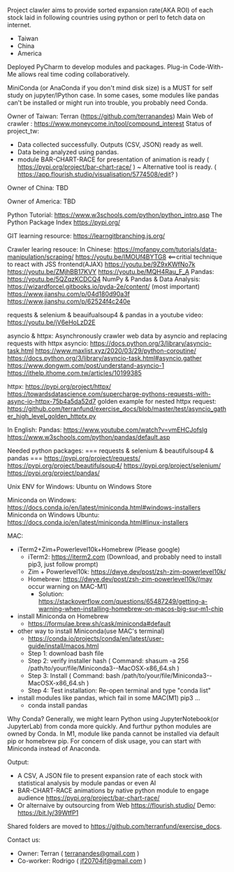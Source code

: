 Project clawler aims to 
provide sorted expansion rate(AKA ROI) of each stock laid in following countries using python or perl to fetch data on internet.
  - Taiwan
  - China
  - America

Deployed PyCharm to develop modules and packages.
Plug-in Code-With-Me allows real time coding collaboratively.

MiniConda (or AnaConda if you don't mind disk size) is a MUST for self study on jupyter/IPython case.
In some cases, some modules like pandas can't be installed or might run into trouble, you probably need Conda.

Owner of Taiwan: Terran (https://github.com/terranandes)
Main Web of crawler : https://www.moneycome.in/tool/compound_interest
Status of project_tw:
  - Data collected successfully. Outputs (CSV, JSON) ready as well.
  - Data being analyzed using pandas.
  - module BAR-CHART-RACE for  presentation of animation is ready ( https://pypi.org/project/bar-chart-race/ )
    ~ Alternative tool is ready. ( https://app.flourish.studio/visualisation/5774508/edit? )

Owner of China:
TBD

Owner of America:
TBD

Python Tutorial:
https://www.w3schools.com/python/python_intro.asp
The Python Package Index
https://pypi.org/

GIT learning resource:
https://learngitbranching.js.org/

Crawler learing resouce:
In Chinese:
https://mofanpy.com/tutorials/data-manipulation/scraping/
https://youtu.be/IMOUf4BYTG8 <==critial technique to react with JSS frontend(AJAX)
https://youtu.be/9Z9xKWfNo7k
https://youtu.be/ZMjhBB17KVY
https://youtu.be/MQH4Rau_F_A
Pandas:
https://youtu.be/5QZqzKCDCQ4
NumPy & Pandas & Data Analysis:
https://wizardforcel.gitbooks.io/pyda-2e/content/ (most important)
https://www.jianshu.com/p/04d180d90a3f
https://www.jianshu.com/p/62524f4c240e

requests & selenium & beauifualsoup4 & pandas in a youtube video:
https://youtu.be/jV6eHoLzD2E

asyncio & httpx:
Asynchronously crawler web data by asyncio and replacing requests with httpx
asyncio:
https://docs.python.org/3/library/asyncio-task.html
https://www.maxlist.xyz/2020/03/29/python-coroutine/
https://docs.python.org/3/library/asyncio-task.html#asyncio.gather
https://www.dongwm.com/post/understand-asyncio-1
https://ithelp.ithome.com.tw/articles/10199385

httpx:
https://pypi.org/project/httpx/
https://towardsdatascience.com/supercharge-pythons-requests-with-async-io-httpx-75b4a5da52d7
golden example for nested httpx request:
https://github.com/terranfund/exercise_docs/blob/master/test/asyncio_gather_high_level_golden_httptx.py

In English:
Pandas:
https://www.youtube.com/watch?v=vmEHCJofslg
https://www.w3schools.com/python/pandas/default.asp

Needed python packages:
=== requests & selenium & beautifulsoup4 & pandas ===
https://pypi.org/project/requests/
https://pypi.org/project/beautifulsoup4/
https://pypi.org/project/selenium/
https://pypi.org/project/pandas/

Unix ENV for
Windows:
Ubuntu on Windows Store

Miniconda on Windows:
https://docs.conda.io/en/latest/miniconda.html#windows-installers
Miniconda on Windows Ubuntu:
https://docs.conda.io/en/latest/miniconda.html#linux-installers

MAC:
  - iTerm2+Zim+Powerlevel10k+Homebrew (Please google)
    - iTerm2: https://iterm2.com (Download, and probably need to install pip3, just follow prompt)
    - Zim + Powerlevel10k: https://dwye.dev/post/zsh-zim-powerlevel10k/
    - Homebrew: https://dwye.dev/post/zsh-zim-powerlevel10k/(may occur warning on MAC-M1) 
      - Solution: https://stackoverflow.com/questions/65487249/getting-a-warning-when-installing-homebrew-on-macos-big-sur-m1-chip
  - install Miniconda on Homebrew
    - https://formulae.brew.sh/cask/miniconda#default
  - other way to install Miniconda(use MAC's terminal)
    - https://conda.io/projects/conda/en/latest/user-guide/install/macos.html
    - Step 1: download bash file
    - Step 2: verify installer hash ( Command: shasum -a 256 /path/to/your/file/Miniconda3-<LatestVersion>-MacOSX-x86_64.sh )
    - Step 3: Install ( Command: bash /path/to/your/file/Miniconda3-<LatestVersion>-MacOSX-x86_64.sh )
    - Step 4: Test installation: Re-open terminal and type "conda list"
  - install modules like pandas, which fail in some MAC(M1) pip3 ...
    - conda install pandas

Why Conda?
Generally, we might learn Python using JupyterNotebook(or JupyterLab) from conda more quickly.
And furthur python modules are owned by Conda.
In M1, module like panda cannot be installed via default pip or homebrew pip.
For concern of disk usage, you can start with Miniconda instead of Anaconda.

Output:
  - A CSV, A JSON file to present expansion rate of each stock
    with statistical analysis by module pandas or even AI
  - BAR-CHART-RACE animations by native python module to engage audience
    https://pypi.org/project/bar-chart-race/
  - Or alternaive by outsourcing from Web
    https://flourish.studio/
    Demo:
    https://bit.ly/39WtfP1

Shared folders are moved to https://github.com/terranfund/exercise_docs.

Contact us:
  - Owner:     Terran  ( terranandes@gmail.com )
  - Co-worker: Rodrigo ( jf20704jf@gmail.com )
